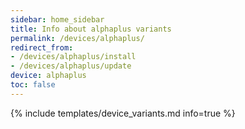 ```yaml
---
sidebar: home_sidebar
title: Info about alphaplus variants
permalink: /devices/alphaplus/
redirect_from:
- /devices/alphaplus/install
- /devices/alphaplus/update
device: alphaplus
toc: false
---
```

{% include templates/device_variants.md info=true %}
